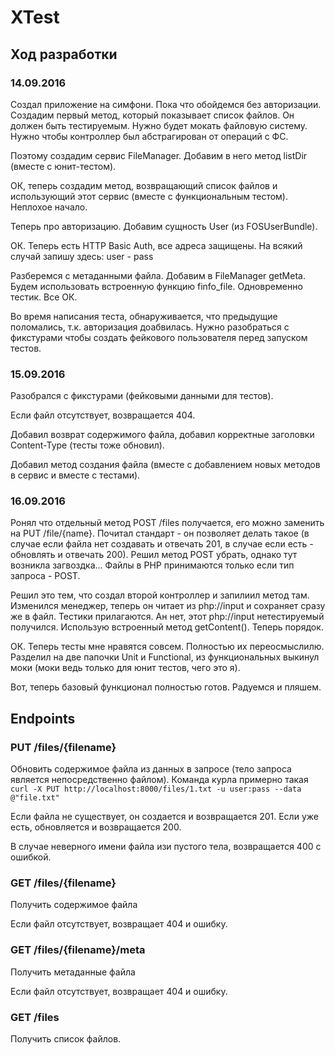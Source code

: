 XTest
=====

## Ход разработки

### 14.09.2016

Создал приложение на симфони. Пока что обойдемся без авторизации. Создадим первый метод, который
показывает список файлов. Он должен быть тестируемым. Нужно будет мокать файловую систему.
Нужно чтобы контроллер был абстрагирован от операций с ФС.

Поэтому создадим сервис FileManager. Добавим в него метод listDir (вместе с юнит-тестом).

ОК, теперь создадим метод, возвращающий список файлов и использующий этот сервис
(вместе с функциональным тестом). Неплохое начало.

Теперь про авторизацию. Добавим сущность User (из FOSUserBundle).

ОК. Теперь есть HTTP Basic Auth, все адреса защищены. На всякий случай 
запишу здесь: user - pass 

Разберемся с метаданными файла. Добавим в FileManager getMeta.
Будем использовать встроенную функцию finfo_file. Одновременно тестик. Все ОК.

Во время написания теста, обнаруживается, что предыдущие поломались,
т.к. авторизация доабвилась. Нужно разобраться с фикстурами чтобы создать
фейкового пользователя перед запуском тестов.

### 15.09.2016
Разобрался с фикстурами (фейковыми данными для тестов).

Если файл отсутствует, возвращается 404.

Добавил возврат содержимого файла, добавил корректные заголовки Content-Type (тесты
тоже обновил).

Добавил метод создания файла (вместе с добавлением новых методов в сервис и вместе с
тестами).


### 16.09.2016
Ронял что отдельный метод POST /files получается, его можно заменить
на PUT /file/{name}. Почитал стандарт - он позволяет делать такое 
(в случае если файла нет создавать и отвечать 201, в случае если есть - 
обновлять и отвечать 200). Решил метод POST убрать, однако тут возникла загвоздка...
Файлы в PHP принимаются только если тип запроса - POST.

Решил это тем, что создал второй контроллер и запилиил метод там.
Изменился менеджер, теперь он читает из php://input и сохраняет сразу же
в файл. Тестики прилагаются. Ан нет, этот php://input нетестируемый получился.
Использую встроенный метод getContent(). Теперь порядок.

ОК. Теперь тесты мне нравятся совсем. Полностью их переосмыслилю. Разделил на две папочки
Unit и Functional, из функциональных выкинул моки (моки ведь только для юнит тестов, чего это я).

Вот, теперь базовый функционал полностью готов. Радуемся и пляшем.


## Endpoints

### PUT /files/{filename}
Обновить содержимое файла из данных в запросе (тело запроса является непосредственно файлом).
Команда курла примерно такая
`curl -X PUT http://localhost:8000/files/1.txt -u user:pass --data @"file.txt"`

Если файла не существует, он создается и возвращается 201. Если уже есть, обновляется
и возвращается 200.

В случае неверного имени файла изи пустого тела, возвращается 400 с ошибкой.


### GET /files/{filename}
Получить содержимое файла

Если файл отсутствует, возвращает 404 и ошибку.


### GET /files/{filename}/meta
Получить метаданные файла

Если файл отсутствует, возвращает 404 и ошибку.


### GET /files
Получить список файлов.


